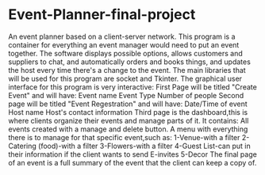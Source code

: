 # Event-Planner-final-project
An event planner based on a client-server network. This program is a container for everything an event manager would need to put an event together. The software displays possible options, allows customers and suppliers to chat, and automatically orders and books things, and updates the host every time there's a change to the event. 
The main libraries that will be used for this program are socket and Tkinter.
The graphical user interface for this program is very interactive:
First Page will be titled "Create Event" and will have:
Event name
Event Type
Number of people
Second page will be titled "Event Regestration" and will have:
Date/Time of event
Host name
Host's contact information
Third page is the dashboard,this is where clients organize their events and manage parts of it. It contains:
All events created with a manage and delete button.
A menu with everything there is to manage for that specific event,such as:
1-Venue-with a filter
2-Catering (food)-with a filter
3-Flowers-with a filter
4-Guest List-can put in their information if the client wants to send E-invites
5-Decor
The final page of an event is a full summary of the event that the client can keep a copy of.
